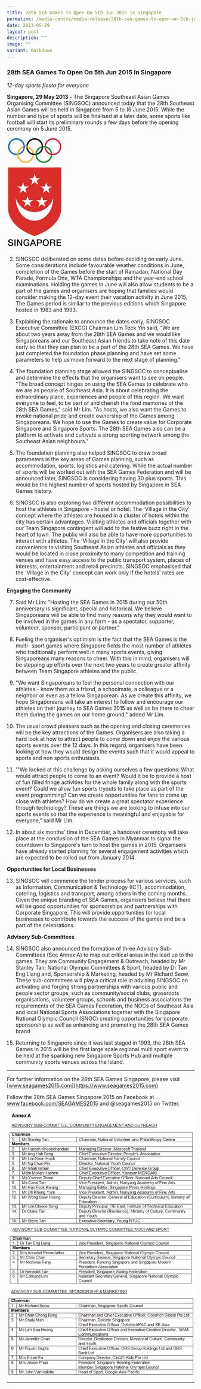 ```yaml
---
title: 28th SEA Games To Open On 5th Jun 2015 In Singapore
permalink: /media-centre/media-release/28th-sea-games-to-open-on-5th-jun-2015-in-singapore/
date: 2013-05-29
layout: post
description: ""
image: ""
variant: markdown
---
```

### **28th SEA Games To Open On 5th Jun 2015 In Singapore**

*12-day sports fiesta for everyone*

**Singapore, 29 May 2013** - The Singapore Southeast Asian Games Organising Committee (SINGSOC) announced today that the 28th Southeast Asian Games will be held in Singapore from 5 to 16 June 2015. While the number and type of sports will be finalised at a later date, some sports like football will start its preliminary rounds a few days before the opening ceremony on 5 June 2015.

![](/images/Media%20Centre/Media%20Release/2013/May/28thSEAGAMESTOOPENON5JUNE2015INSINGAPOREMainPar0042Imagegif.gif)

2. SINGSOC deliberated on some dates before deciding on early June. Some considerations include favourable weather conditions in June, completion of the Games before the start of Ramadan, National Day Parade, Formula One, WTA Championships and the year-end school examinations. Holding the games in June will also allow students to be a part of the games and organisers are hoping that families would consider making the 12-day event their vacation activity in June 2015. The Games period is similar to the previous editions which Singapore hosted in 1983 and 1993.

3. Explaining the rationale to announce the dates early, SINGSOC Executive Committee (EXCO) Chairman Lim Teck Yin said, "We are about two years away from the 28th SEA Games and we would like Singaporeans and our Southeast Asian friends to take note of this date early so that they can plan to be a part of the 28th SEA Games. We have just completed the foundation phase planning and have set some parameters to help us move forward to the next stage of planning."

4. The foundation planning stage allowed the SINGSOC to conceptualise and determine the effects that the organisers want to see on people. "The broad concept hinges on using the SEA Games to celebrate who we are as people of Southeast Asia. It is about celebrating the extraordinary place, experiences and people of this region. We want everyone to feel, to be part of and cherish the fond memories of the 28th SEA Games," said Mr Lim. "As hosts, we also want the Games to invoke national pride and create ownership of the Games among Singaporeans. We hope to use the Games to create value for Corporate Singapore and Singapore Sports. The 28th SEA Games also can be a platform to activate and cultivate a strong sporting network among the Southeast Asian neighbours."

5. The foundation planning also helped SINGSOC to draw broad parameters in the key areas of Games planning, such as accommodation, sports, logistics and catering. While the actual number of sports will be worked out with the SEA Games Federation and will be announced later, SINGSOC is considering having 30 plus sports. This would be the highest number of sports hosted by Singapore in SEA Games history.

6. SINGSOC is also exploring two different accommodation possibilities to host the athletes in Singapore - hostel or hotel. The 'Village in the City' concept where the athletes are housed in a cluster of hotels within the city has certain advantages. Visiting athletes and officials together with our Team Singapore contingent will add to the festive buzz right in the heart of town. The public will also be able to have more opportunities to interact with athletes. The 'Village in the City' will also provide convenience to visiting Southeast Asian athletes and officials as they would be located in close proximity to many competition and training venues and have easy access to the public transport system, places of interests, entertainment and retail precincts. SINGSOC emphasised that the 'Village in the City' concept can work only if the hotels' rates are cost-effective.

**Engaging the Community**

7.  Said Mr Lim: "Hosting the SEA Games in 2015 during our 50th anniversary is significant, special and historical. We believe Singaporeans will be able to find many reasons why they would want to be involved in the games in any form - as a spectator, supporter, volunteer, sponsor, participant or partner."

8. Fueling the organiser's optimism is the fact that the SEA Games is the multi- sport games where Singapore fields the most number of athletes who traditionally perform well in many sports events, giving Singaporeans many reasons to cheer. With this in mind, organisers will be stepping up efforts over the next two years to create greater affinity between Team Singapore athletes and the public.

9.  "We want Singaporeans to feel the personal connection with our athletes - know them as a friend, a schoolmate, a colleague or a neighbor or even as a fellow Singaporean. As we create this affinity, we hope Singaporeans will take an interest to follow and encourage our athletes on their journey to SEA Games 2015 as well as be there to cheer them during the games on our home ground," added Mr Lim.

10. The usual crowd pleasers such as the opening and closing ceremonies will be the key attractions of the Games. Organisers are also taking a hard look at how to attract people to come down and enjoy the various sports events over the 12 days. In this regard, organisers have been looking at how they would design the events such that it would appeal to sports and non sports enthusiasts.

11. '"We looked at this challenge by asking ourselves a few questions: What would attract people to come to an event? Would it be to provide a host of fun filled fringe activities for the whole family along with the sports event? Could we allow fun sports tryouts to take place as part of the event programming? Can we create opportunities for fans to come up close with athletes? How do we create a great spectator experience through technology? These are things we are looking to infuse into our sports events so that the experience is meaningful and enjoyable for everyone," said Mr Lim.

12. In about six months' time in December, a handover ceremony will take place at the conclusion of the SEA Games in Myanmar to signal the countdown to Singapore's turn to host the games in 2015. Organisers have already started planning for several engagement activities which are expected to be rolled out from January 2014.

**Opportunities for Local Businesses**

13. SINGSOC will commence the tender process for various services, such as Information, Communication &amp; Technology (ICT), accommodation, catering, logistics and transport, among others in the coming months. Given the unique branding of SEA Games, organisers believe that there will be good opportunities for sponsorships and partnerships with Corporate Singapore. This will provide opportunities for local businesses to contribute towards the success of the games and be a part of the celebrations.

**Advisory Sub-Committees**

14. SINGSOC also announced the formation of three Advisory Sub-Committees (See Annex A) to map out critical areas in the lead up to the games. They are Community Engagement &amp; Outreach, headed by Mr Stanley Tan; National Olympic Committees &amp; Sport, headed by Dr Tan Eng Liang and, Sponsorship &amp; Marketing, headed by Mr Richard Seow. These sub-committees will play a critical role in advising SINGSOC on
activating and forging strong partnerships with various public and people sector groups, such as community/social clubs, grassroots organisations, volunteer groups, schools and business associations the requirements of the SEA Games Federation, the NOCs of Southeast Asia and local National Sports Associations together with the Singapore National Olympic Council (SNOC)
creating opportunities for corporate sponsorship as well as enhancing and promoting the 28th SEA Games brand

15. Returning to Singapore since it was last staged in 1993, the 28th SEA Games in 2015 will be the first large scale regional multi sport event to be held at the spanking new Singapore Sports Hub and multiple community sports venues across the island.

---

For further information on the 28th SEA Games Singapore, please visit [www.seagames2015.com](https://www.seagames2015.com)

Follow the 28th SEA Games Singapore 2015 on Facebook at www.facebook.com/SEAGAMES2015 and @seagames2015 on Twitter.

![](/images/Media%20Centre/Media%20Release/2013/May/28thSEAGAMESTOOPENON5JUNE2015INSINGAPOREMainPar0047Imagegif.gif)
![](/images/Media%20Centre/Media%20Release/2013/May/28thSEAGAMESTOOPENON5JUNE2015INSINGAPOREMainPar0048Imagegif.gif)
![](/images/Media%20Centre/Media%20Release/2013/May/28thSEAGAMESTOOPENON5JUNE2015INSINGAPOREMainPar0049Imagegif.gif)

---
